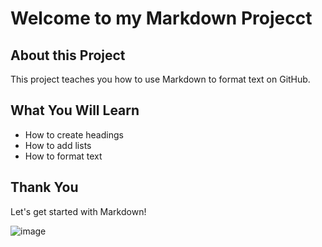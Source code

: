 # Welcome to my Markdown Projecct
## About this Project

This project teaches you how to use Markdown to format text on GitHub.
 
## What You Will Learn
- How to create headings
- How to add lists
- How to format text

## Thank You
Let's get started with Markdown!

![image](https://github.com/user-attachments/assets/d483ff10-5036-42a9-9781-a42cbab7684c)
